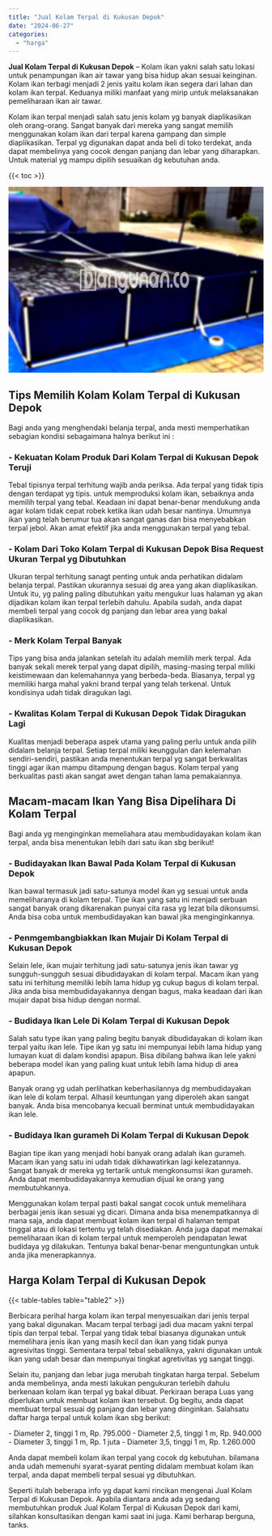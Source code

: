 ```yaml
---
title: "Jual Kolam Terpal di Kukusan Depok"
date: "2024-06-27"
categories: 
  - "harga"
---
```


**Jual Kolam Terpal di Kukusan Depok** – Kolam ikan yakni salah satu lokasi untuk penampungan ikan air tawar yang bisa hidup akan sesuai keinginan. Kolam ikan terbagi menjadi 2 jenis yaitu kolam ikan segera dari lahan dan kolam ikan terpal. Keduanya miliki manfaat yang mirip untuk melaksanakan pemeliharaan ikan air tawar.

Kolam ikan terpal menjadi salah satu jenis kolam yg banyak diaplikasikan oleh orang-orang. Sangat banyak dari mereka yang sangat memilih menggunakan kolam ikan dari terpal karena gampang dan simple diaplikasikan. Terpal yg digunakan dapat anda beli di toko terdekat, anda dapat membelinya yang cocok dengan panjang dan lebar yang diharapkan. Untuk material yg mampu dipilih sesuaikan dg kebutuhan anda.

{{< toc >}}

![Jual Kolam Terpal di Kukusan Depok](/images/jual-kolam-terpal-48.png)

## Tips Memilih Kolam Kolam Terpal di Kukusan Depok

Bagi anda yang menghendaki belanja terpal, anda mesti memperhatikan sebagian kondisi sebagaimana halnya berikut ini :

### \- Kekuatan Kolam Produk Dari Kolam Terpal di Kukusan Depok Teruji

Tebal tipisnya terpal terhitung wajib anda periksa. Ada terpal yang tidak tipis dengan terdapat yg tipis. untuk memproduksi kolam ikan, sebaiknya anda memilih terpal yang tebal. Keadaan ini dapat benar-benar mendukung anda agar kolam tidak cepat robek ketika ikan udah besar nantinya. Umumnya ikan yang telah berumur tua akan sangat ganas dan bisa menyebabkan terpal jebol. Akan amat efektif jika anda menggunakan terpal yang tebal.

### \- Kolam Dari Toko Kolam Terpal di Kukusan Depok Bisa Request Ukuran Terpal yg Dibutuhkan

Ukuran terpal terhitung sanagt penting untuk anda perhatikan didalam belanja terpal. Pastikan ukurannya sesuai dg area yang akan diaplikasikan. Untuk itu, yg paling paling dibutuhkan yaitu mengukur luas halaman yg akan dijadikan kolam ikan terpal terlebih dahulu. Apabila sudah, anda dapat membeli terpal yang cocok dg panjang dan lebar area yang bakal diaplikasikan.

### \- Merk Kolam Terpal Banyak

Tips yang bisa anda jalankan setelah itu adalah memilih merk terpal. Ada banyak sekali merek terpal yang dapat dipilih, masing-masing terpal miliki keistimewaan dan kelemahannya yang berbeda-beda. Biasanya, terpal yg memiliki harga mahal yakni brand terpal yang telah terkenal. Untuk kondisinya udah tidak diragukan lagi.

### \- Kwalitas Kolam Terpal di Kukusan Depok Tidak Diragukan Lagi

Kualitas menjadi beberapa aspek utama yang paling perlu untuk anda pilih didalam belanja terpal. Setiap terpal miliki keunggulan dan kelemahan sendiri-sendiri, pastikan anda menentukan terpal yg sangat berkwalitas tinggi agar ikan mampu ditampung dengan bagus. Kolam terpal yang berkualitas pasti akan sangat awet dengan tahan lama pemakaiannya.

## Macam-macam Ikan Yang Bisa Dipelihara Di Kolam Terpal

Bagi anda yg menginginkan memeliahara atau membudidayakan kolam ikan terpal, anda bisa menentukan lebih dari satu ikan sbg berikut!

### \- Budidayakan Ikan Bawal Pada Kolam Terpal di Kukusan Depok

Ikan bawal termasuk jadi satu-satunya model ikan yg sesuai untuk anda memeliharanya di kolam terpal. Tipe ikan yang satu ini menjadi serbuan sangat banyak orang dikarenakan punyai cita rasa yg lezat bila dikonsumsi. Anda bisa coba untuk membudidayakan kan bawal jika menginginkannya.

### \- Penmgembangbiakkan Ikan Mujair Di Kolam Terpal di Kukusan Depok

Selain lele, ikan mujair terhitung jadi satu-satunya jenis ikan tawar yg sungguh-sungguh sesuai dibudidayakan di kolam terpal. Macam ikan yang satu ini terhitung memiliki lebih lama hidup yg cukup bagus di kolam terpal. Jika anda bisa membudidayakannya dengan bagus, maka keadaan dari ikan mujair dapat bisa hidup dengan normal.

### \- Budidaya Ikan Lele Di Kolam Terpal di Kukusan Depok

Salah satu type ikan yang paling begitu banyak dibudidayakan di kolam ikan terpal yaitu ikan lele. Tipe ikan yg satu ini mempunyai lebih lama hidup yang lumayan kuat di dalam kondisi apapun. Bisa dibilang bahwa ikan lele yakni beberapa model ikan yang paling kuat untuk lebih lama hidup di area apapun.

Banyak orang yg udah perlihatkan keberhasilannya dg membudidayakan ikan lele di kolam terpal. Alhasil keuntungan yang diperoleh akan sangat banyak. Anda bisa mencobanya kecuali berminat untuk membudidayakan ikan lele.

### \- Budidaya Ikan gurameh Di Kolam Terpal di Kukusan Depok

Bagian tipe ikan yang menjadi hobi banyak orang adalah ikan gurameh. Macam ikan yang satu ini udah tidak dikhawatirkan lagi kelezatannya. Sangat banyak dr mereka yg tertarik untuk mengkonsumsi ikan gurameh. Anda dapat membudidayakannya kemudian dijual ke orang yang membutuhkannya.

Menggunakan kolam terpal pasti bakal sangat cocok untuk memelihara berbagai jenis ikan sesuai yg dicari. Dimana anda bisa menempatkannya di mana saja, anda dapat membuat kolam ikan terpal di halaman tempat tinggal atau di lokasi tertentu yg telah disediakan. Anda juga dapat memakai pemeliharaan ikan di kolam terpal untuk memperoleh pendapatan lewat budidaya yg dilakukan. Tentunya bakal benar-benar menguntungkan untuk anda jika menerapkannya.

## Harga Kolam Terpal di Kukusan Depok

{{< table-tables table="table2" >}}

Berbicara perihal harga kolam ikan terpal menyesuaikan dari jenis terpal yang bakal digunakan. Macam terpal terbagi jadi dua macam yakni terpal tipis dan terpal tebal. Terpal yang tidak tebal biasanya digunakan untuk memelihara jenis ikan yang masih kecil dan ikan yang tidak punya agresivitas tinggi. Sementara terpal tebal sebaliknya, yakni digunakan untuk ikan yang udah besar dan mempunyai tingkat agretivitas yg sangat tinggi.

Selain itu, panjang dan lebar juga merubah tingkatan harga terpal. Sebelum anda membelinya, anda mesti lakukan pengukuran terlebih dahulu berkenaan kolam ikan terpal yg bakal dibuat. Perkiraan berapa Luas yang diperlukan untuk membuat kolam ikan tersebut. Dg begitu, anda dapat membuat terpal sesuai dg panjang dan lebar yang diinginkan. Salahsatu daftar harga terpal untuk kolam ikan sbg berikut:

\- Diameter 2, tinggi 1 m, Rp. 795.000 - Diameter 2,5, tinggi 1 m, Rp. 940.000 - Diameter 3, tinggi 1 m, Rp. 1 juta - Diameter 3,5, tinggi 1 m, Rp. 1.260.000

Anda dapat membeli kolam ikan terpal yang cocok dg kebutuhan. bilamana anda udah memenuhi syarat-syarat penting didalam membuat kolam ikan terpal, anda dapat membeli terpal sesuai yg dibutuhkan.

Seperti itulah beberapa info yg dapat kami rincikan mengenai Jual Kolam Terpal di Kukusan Depok. Apabila diantara anda ada yg sedang membutuhkan produk Jual Kolam Terpal di Kukusan Depok dari kami, silahkan konsultasikan dengan kami saat ini juga. Kami berharap berguna, tanks.
